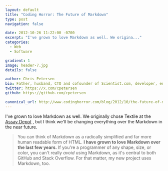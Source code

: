 ```yaml
---
layout: default
title: "Coding Horror: The Future of Markdown"
type: post
navigation: false

date: 2012-10-26 11:22:00 -0700
excerpt: "I've grown to love Markdown as well. We origina..."
categories:
  - Web
  - Software

gradient: 1
image: header-7.jpg
details: false

author: Chris Petersen
bio: Father, husband, CTO and cofounder of Scientist.com, developer, entrepreneur and technologist.
twitter: https://x.com/cpetersen
github: https://github.com/cpetersen

canonical_url: http://www.codinghorror.com/blog/2012/10/the-future-of-markdown.html
---
```



I've grown to love Markdown as well. We originally chose Textile at the  [Assay Depot](http://www.assaydepot.com) , but I think we'll be changing everything over the Markdown in the near future.

 > You can think of Markdown as a radically simplified and far more human readable form of HTML. __I have grown to love Markdown over the last few years.__ If you're a programmer of any shape, size, or color, you can't really *avoid* using Markdown, as it's central to both GitHub and Stack Overflow. For that matter, my new project uses Markdown, too.

